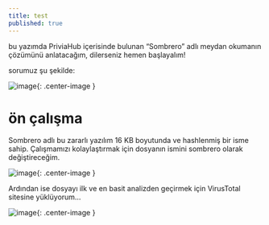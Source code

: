 ```yaml
---
title: test
published: true
---
```


bu yazımda PriviaHub içerisinde bulunan “Sombrero” adlı meydan okumanın çözümünü anlatacağım, dilerseniz hemen başlayalım!

sorumuz şu şekilde:

![image](post_resources/privia-sombrero-writeup/description.png){: .center-image }

# [](#header-1)ön çalışma

Sombrero adlı bu zararlı yazılım 16 KB boyutunda ve hashlenmiş bir isme sahip. Çalışmamızı kolaylaştırmak için dosyanın ismini sombrero olarak değiştireceğim.

![image](post_resources/privia-sombrero-writeup/changename.png){: .center-image }

Ardından ise dosyayı ilk ve en basit analizden geçirmek için VirusTotal sitesine yüklüyorum…

![image](post_resources/privia-sombrero-writeup/virustotal.png){: .center-image }

